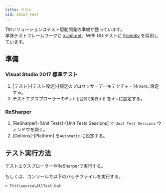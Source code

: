 ```yaml
---
title: テスト
uid: about_test
---
```


Ttttソリューションはテスト駆動開発の準備が整っています。    
単体テストフレームワークに [xUnit.net](https://xunit.github.io/)、WPF GUIテストに [Friendly](https://github.com/Codeer-Software/Friendly) を採用しています。






## 準備

### Visual Studio 2017 標準テスト

1. [テスト]-[テスト設定]-[規定のプロセッサーアーキテクチャー]を`X64`に設定する。
1. テストエクスプローラーの`テストを並列で実行する` を`オン`に設定する。


### ReSharper

1. [ReSharper]-[Unit Tests]-[Unit Tests Sessions] で `Unit Test Sessions` ウィンドウを開く。
1. [Options]-[Platform] を`Automatic` に設定する。


## テスト実行方法

テストエクスプローラーやReSharperで実行する。

もしくは、コンソールで以下のバッチファイルを実行する。
```
> Tttt\source\AllTest.bat
```

